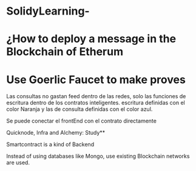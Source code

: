 # SolidyLearning-

# ¿How to deploy a message in the Blockchain of Etherum 

# Use Goerlic Faucet to make proves 
Las consultas no gastan feed dentro de las redes, solo las funciones de escritura dentro de 
los contratos inteligentes. escritura definidas con el color Naranja y las de consulta definidas con el color 
azul. 

Se puede conectar el frontEnd con el contrato directamente

Quicknode, Infra and Alchemy: Study**

Smartcontract is a kind of Backend 

Instead of using databases like Mongo, use existing Blockchain networks are used.


